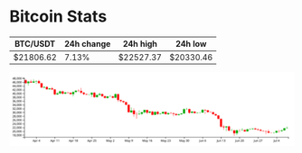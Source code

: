 # Bitcoin Stats

BTC/USDT|24h change|24h high|24h low|
|---|---|---|---|
|$21806.62|7.13%|$22527.37|$20330.46|

<img src="./chart.svg">
